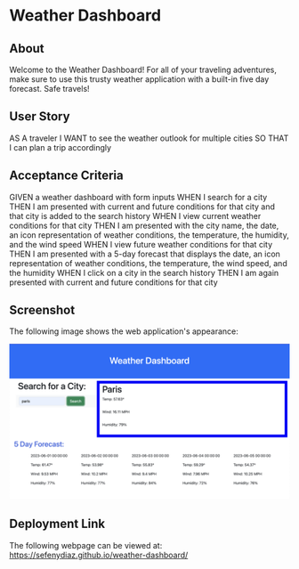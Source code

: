 # Weather Dashboard

## About

Welcome to the Weather Dashboard! For all of your traveling adventures, make sure to use this trusty weather application with a built-in five day forecast. Safe travels!

## User Story


AS A traveler
I WANT to see the weather outlook for multiple cities
SO THAT I can plan a trip accordingly


## Acceptance Criteria


GIVEN a weather dashboard with form inputs
WHEN I search for a city
THEN I am presented with current and future conditions for that city and that city is added to the search history
WHEN I view current weather conditions for that city
THEN I am presented with the city name, the date, an icon representation of weather conditions, the temperature, the humidity, and the wind speed
WHEN I view future weather conditions for that city
THEN I am presented with a 5-day forecast that displays the date, an icon representation of weather conditions, the temperature, the wind speed, and the humidity
WHEN I click on a city in the search history
THEN I am again presented with current and future conditions for that city


## Screenshot

The following image shows the web application's appearance:

![screenshot](./screenshot.png)

## Deployment Link

The following webpage can be viewed at:
https://sefenydiaz.github.io/weather-dashboard/
